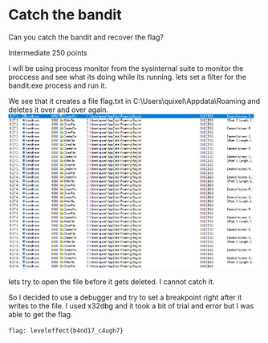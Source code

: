 #  Catch the bandit 

Can you catch the bandit and recover the flag?

Intermediate 
250 points 


I will be using process monitor from the sysinternal suite to monitor the proccess and see what its doing while its running.
lets set a filter for the bandit.exe process and run it.

We see that it creates a file flag.txt in C:\Users\quixel\Appdata\Roaming and deletes it over and over again.
![procmon log](/Images/bandit.png)

lets try to open the file before it gets deleted.
I cannot catch it.

So I decided to use a debugger and try to set a breakpoint right after it writes to the file.
I used x32dbg and it took a bit of trial and error but I was able to get the flag.

`flag: leveleffect{b4nd17_c4ugh7}`


